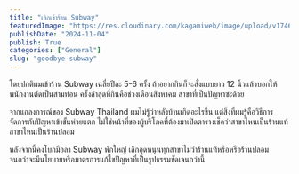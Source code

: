 ```yaml
---
title: "เลิกเข้าร้าน Subway"
featuredImage: "https://res.cloudinary.com/kagamiweb/image/upload/v1746027494/blog.coregamehd.com/goodbye-subway.jpg"
publishDate: "2024-11-04"
publish: True
categories: ["General"]
slug: "goodbye-subway"
---
```



โดยปกติผมเข้าร้าน Subway เฉลี่ยปีละ 5-6 ครั้ง ถ้าอยากกินก็จะสั่งแบบยาว 12 นิ้วแล้วบอกให้พนักงานตัดเป็นสามท่อน ครั้งล่าสุดที่กินคือช่วงเดือนสิงหาคม สาขาที่เป็นปัญหาซะด้วย

จากแถลงการณ์ของ Subway Thailand ผมไม่รู้ว่าหลังบ้านเกิดอะไรขึ้น แต่สิ่งที่ผมรู้คือวิธีการจัดการกับปัญหาเข้าขั้นห่วยแตก ไม่ใช่หน้าที่ของผู้บริโภคที่ต้องมาเปิดตารางเช็คว่าสาขาไหนเป็นร้านแท้ สาขาไหนเป็นร้านปลอม

หลังจากนี้คงโบกมือลา Subway พักใหญ่ เลิกอุดหนุนทุกสาขาไม่ว่าร้านแท้หรือหรือร้านปลอม จนกว่าจะมีนโยบายหรือมาตรการแก้ไขปัญหาที่เป็นรูปธรรมชัดเจนกว่านี้
